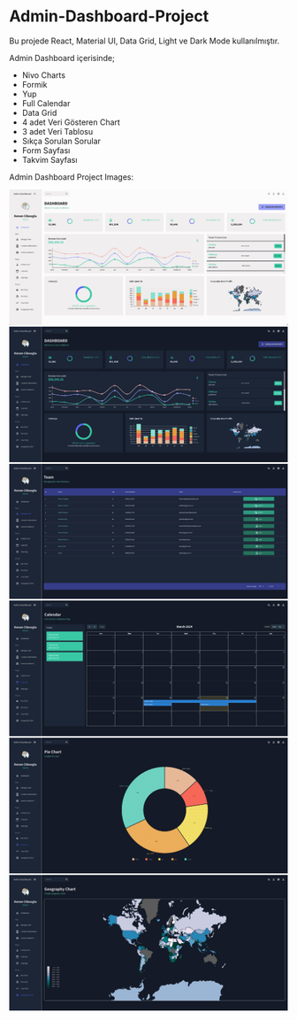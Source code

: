 # Admin-Dashboard-Project

Bu projede React, Material UI, Data Grid, Light ve Dark Mode kullanılmıştır.

Admin Dashboard içerisinde;

 - Nivo Charts
 - Formik
 - Yup
 - Full Calendar
 - Data Grid
 - 4 adet Veri Gösteren Chart
 - 3 adet Veri Tablosu
 - Sıkça Sorulan Sorular
 - Form Sayfası
 - Takvim Sayfası


Admin Dashboard Project Images:

<img src="./admin-dashboard/project-media/light.png" alt="light">
<img src="./admin-dashboard/project-media/dark.png" alt="dark">
<img src="./admin-dashboard/project-media/manager.jpeg" alt="manager">
<img src="./admin-dashboard//project-media/calendar.png" alt="calendar">
<img src="./admin-dashboard//project-media/pie.png" alt="pie">
<img src="./admin-dashboard//project-media/geo.png" alt="geo">

